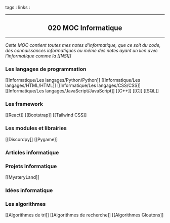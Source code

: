 tags : 
links :

****

<h2 style="text-align: center;"> 020 MOC Informatique </h2>

****


*Cette MOC contient toutes mes notes d'informatique, que ce soit du code, des connaissances informatiques ou même des notes ayant un lien avec l'informatique comme la [[NSI]]*


### Les langages de programmation

[[Informatique/Les langages/Python/Python]]
[[Informatique/Les langages/HTML/HTML]]
[[Informatique/Les langages/CSS/CSS]]
[[Informatique/Les langages/JavaScript/JavaScript]]
[[C++]]
[[C]]
[[SQL]]

### Les framework

[[React]]
[[Bootstrap]]
[[Tailwind CSS]]

### Les modules et librairies

[[Discordpy]]
[[Pygame]]

### Articles informatique

### Projets Informatique

[[MysteryLand]]

### Idées informatique

### Les algorithmes

[[Algorithmes de tri]]
[[Algorithmes de recherche]]
[[Algorithmes Gloutons]]
